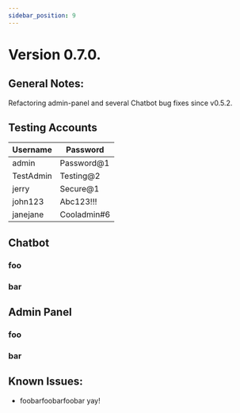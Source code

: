 ```yaml
---
sidebar_position: 9
---
```


# Version 0.7.0. 

## General Notes:

Refactoring admin-panel and several Chatbot bug fixes since v0.5.2.

## Testing Accounts

| Username   | Password       |
|------------|----------------|
| admin      | Password@1     |
| TestAdmin  | Testing@2      |
| jerry      | Secure@1       |
| john123    | Abc123!!!      |
| janejane   | Cooladmin#6    |


## Chatbot

### foo

### bar

## Admin Panel

### foo

### bar


## Known Issues:
* foobarfoobarfoobar yay!